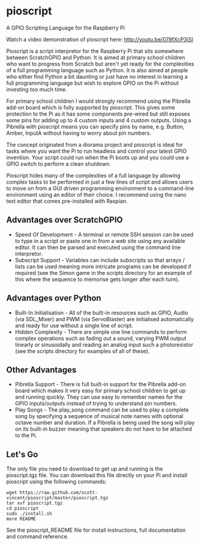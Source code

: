 pioscript
=========

A GPIO Scripting Language for the Raspberry Pi

Watch a video demonstration of pioscript here: http://youtu.be/078fXcP3jSI

Pioscript is a script interpretor for the Raspberry Pi that sits somewhere between ScratchGPIO and Python. It is aimed at primary school children who want to progress from Scratch but aren't yet ready for the complexities of a full programming language such as Python. It is also aimed at people who either find Python a bit daunting or just have no interest in learning a full programming language but wish to explore GPIO on the Pi without investing too much time.

For primary school children I would strongly recommend using the Pibrella add-on board which is fully supported by pioscript. This gives some protection to the Pi as it has some components pre-wired but still exposes some pins for adding up to 4 custom inputs and 4 custom outputs. Using a Pibrella with pioscript means you can specify pins by name, e.g. Button, Amber, InputA without having to worry about pin numbers.

The concept originated from a diorama project and pioscript is ideal for tasks where you want the Pi to run headless and control your latest GPIO invention. Your script could run when the Pi boots up and you could use a GPIO switch to perform a clean shutdown.

Pioscript hides many of the complexities of a full language by allowing complex tasks to be performed in just a few lines of script and allows users to move on from a GUI driven programming environment to a command-line environment using an editor of their choice. I recommend using the nano text editor that comes pre-installed with Raspian.

Advantages over ScratchGPIO
---------------------------
- Speed Of Development - A terminal or remote SSH session can be used to type in a script or paste one in from a web site using any available editor. It can then be parsed and executed using the command line interpretor.
- Subscript Support - Variables can include subscripts so that arrays / lists can be used meaning more intricate programs can be developed if required (see the Simon game in the scripts directory for an example of this where the sequence to memorise gets longer after each turn).

Advantages over Python
----------------------
- Built-In Initialisation - All of the built-in resources such as GPIO, Audio (via SDL_Mixer) and PWM (via ServoBlaster) are initialised automatically and ready for use without a single line of script.
- Hidden Complexity - There are simple one line commands to perform complex operations such as fading out a sound, varying PWM output linearly or sinusoidally and reading an analog input such a photoresistor (see the scripts directory for examples of all of these).

Other Advantages
----------------
- Pibrella Support - There is full built-in support for the Pibrella add-on board which makes it very easy for primary school children to get up and running quickly. They can use easy to remember names for the GPIO inputs/outputs instead of trying to understand pin numbers.
- Play Songs - The play_song command can be used to play a complete song by specifying a sequence of musical note names with optional octave number and duration. If a Pibrella is being used the song will play on its built-in buzzer meaning that speakers do not have to be attached to the Pi.

Let's Go
--------
The only file you need to download to get up and running is the pioscript.tgz file. You can download this file directly on your Pi and install pioscript using the following commands:

    wget https://raw.github.com/scott-vincent/pioscript/master/pioscript.tgz
    tar xvf pioscript.tgz
    cd pioscript
    sudo ./install.sh
    more README
    
See the pioscript_README file for install instructions, full documentation and command reference.
